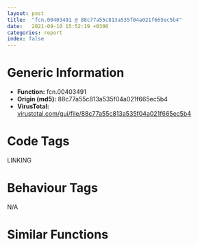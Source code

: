 ```yaml
---
layout: post
title:  "fcn.00403491 @ 88c77a55c813a535f04a021f665ec5b4"
date:   2021-09-10 15:52:19 +0300
categories: report
index: false
---
```


# Generic Information
- **Function:** fcn.00403491
- **Origin (md5):** 88c77a55c813a535f04a021f665ec5b4
- **VirusTotal:** [virustotal.com/gui/file/88c77a55c813a535f04a021f665ec5b4][virustotal_ref]

# Code Tags
<span class="tag" id="LINKING">LINKING</span>


# Behaviour Tags
<span class="bhv-tag" id="na">N/A</span>

# Similar Functions
<script type="text/javascript" src="https://www.gstatic.com/charts/loader.js"></script>
<script type="text/javascript">

    google.charts.load('current', {'packages':['corechart']});
    google.charts.setOnLoadCallback(drawChart);

    function drawChart() {
    var data = new google.visualization.DataTable();
        data.addColumn('number', 'X');
        data.addColumn('number', 'Y');
        data.addColumn({type: 'string', role: 'tooltip', 'p': {'html': true}});
        data.addColumn({'type': 'string', 'role': 'style'});
        
        data.addRows([
    [-182.36822509765625, 242.55931091308594, '<b><a href="/report/fcn.00403491@88c77a55c813a535f04a021f665ec5b4">fcn.00403491</a><br>@88c77a55c813a535f04a021f665ec5b4</b><br>push esi<br>mov esi, dword[0x41f434]<br>push 0<br>call fcn.00403476<br>test esi, esi<br>je 0x4034bd<br>push edi<br>mov edi, esi<br>mov esi, dword[esi]<br>push dword[edi+8]<br>call dword[sym.imp.KERNEL32.dll_FreeLibrary]<br>push edi<br>call dword[sym.imp.KERNEL32.dll_GlobalFree]<br>test esi, esi<br>jne 0x4034a4<br>pop edi<br>and dword[0x41f434], 0<br>pop esi<br>ret <br><eoc> ', 'point { fill-color: #e0440e; }'],
[-176.2951202392578, 208.8671417236328, '<b><a href="/report/fcn.00403739@510c8408eb3f0420e19240592ddc0b5b">fcn.00403739</a><br>@510c8408eb3f0420e19240592ddc0b5b</b><br>push esi<br>mov esi, dword[0x429834]<br>push 0<br>call fcn.0040371e<br>test esi, esi<br>je 0x403765<br>push edi<br>mov edi, esi<br>mov esi, dword[esi]<br>push dword[edi+8]<br>call dword[sym.imp.KERNEL32.dll_FreeLibrary]<br>push edi<br>call dword[sym.imp.KERNEL32.dll_GlobalFree]<br>test esi, esi<br>jne 0x40374c<br>pop edi<br>and dword[0x429834], 0<br>pop esi<br>ret <br><eoc> ', 'null'],
[189.04318237304688, -244.572021484375, '<b><a href="/report/fcn.00403c83@e7f0482c425f7bc9cd320f60c1cfa28c">fcn.00403c83</a><br>@e7f0482c425f7bc9cd320f60c1cfa28c</b><br>push esi<br>mov esi, dword[0x4371f0]<br>push 0<br>call fcn.00403c68<br>test esi, esi<br>je 0x403caf<br>push edi<br>mov edi, esi<br>push dword[edi+8]<br>mov esi, dword[esi]<br>call dword[sym.imp.KERNEL32.dll_FreeLibrary]<br>push edi<br>call dword[sym.imp.KERNEL32.dll_GlobalFree]<br>test esi, esi<br>jne 0x403c96<br>pop edi<br>and dword[0x4371f0], 0<br>pop esi<br>ret <br><eoc> ', 'null'],
[206.65524291992188, -257.4228820800781, '<b><a href="/report/fcn.00403caf@999ae3491971c32d67bd4c32561ea381">fcn.00403caf</a><br>@999ae3491971c32d67bd4c32561ea381</b><br>push esi<br>mov esi, dword[0x441d48]<br>push 0<br>call fcn.00403c94<br>test esi, esi<br>je 0x403cdb<br>push edi<br>mov edi, esi<br>push dword[edi+8]<br>mov esi, dword[esi]<br>call dword[sym.imp.KERNEL32.dll_FreeLibrary]<br>push edi<br>call dword[sym.imp.KERNEL32.dll_GlobalFree]<br>test esi, esi<br>jne 0x403cc2<br>pop edi<br>and dword[0x441d48], 0<br>pop esi<br>ret <br><eoc> ', 'null'],
[-210.48306274414062, 210.5081329345703, '<b><a href="/report/fcn.0040361a@024d69b3dfb503973cce5c1700f282aa">fcn.0040361a</a><br>@024d69b3dfb503973cce5c1700f282aa</b><br>push esi<br>mov esi, dword[0x41f45c]<br>push 0<br>call fcn.004035ff<br>test esi, esi<br>je 0x403646<br>push edi<br>mov edi, esi<br>mov esi, dword[esi]<br>push dword[edi+8]<br>call dword[sym.imp.KERNEL32.dll_FreeLibrary]<br>push edi<br>call dword[sym.imp.KERNEL32.dll_GlobalFree]<br>test esi, esi<br>jne 0x40362d<br>pop edi<br>and dword[0x41f45c], 0<br>pop esi<br>ret <br><eoc> ', 'null'],
[217.1572265625, -276.9043884277344, '<b><a href="/report/fcn.00403de3@13efdafd5b4f5d3a5dcb240b696c267c">fcn.00403de3</a><br>@13efdafd5b4f5d3a5dcb240b696c267c</b><br>push esi<br>mov esi, dword[0x437200]<br>push 0<br>call fcn.00403dc8<br>test esi, esi<br>je 0x403e0f<br>push edi<br>mov edi, esi<br>push dword[edi+8]<br>mov esi, dword[esi]<br>call dword[sym.imp.KERNEL32.dll_FreeLibrary]<br>push edi<br>call dword[sym.imp.KERNEL32.dll_GlobalFree]<br>test esi, esi<br>jne 0x403df6<br>pop edi<br>and dword[0x437200], 0<br>pop esi<br>ret <br><eoc> ', 'null'],
[-170.80484008789062, 227.35171508789062, '<b><a href="/report/fcn.0040361a@cce7ba37a5ac487b09e8c8d292223615">fcn.0040361a</a><br>@cce7ba37a5ac487b09e8c8d292223615</b><br>push esi<br>mov esi, dword[0x41f45c]<br>push 0<br>call fcn.004035ff<br>test esi, esi<br>je 0x403646<br>push edi<br>mov edi, esi<br>mov esi, dword[esi]<br>push dword[edi+8]<br>call dword[sym.imp.KERNEL32.dll_FreeLibrary]<br>push edi<br>call dword[sym.imp.KERNEL32.dll_GlobalFree]<br>test esi, esi<br>jne 0x40362d<br>pop edi<br>and dword[0x41f45c], 0<br>pop esi<br>ret <br><eoc> ', 'null'],
[223.25108337402344, -243.1342010498047, '<b><a href="/report/fcn.00403e2d@e7582fc3dadb394a1457ab7e7fbbe9a7">fcn.00403e2d</a><br>@e7582fc3dadb394a1457ab7e7fbbe9a7</b><br>push esi<br>mov esi, dword[0x438200]<br>push 0<br>call fcn.00403e12<br>test esi, esi<br>je 0x403e59<br>push edi<br>mov edi, esi<br>push dword[edi+8]<br>mov esi, dword[esi]<br>call dword[sym.imp.KERNEL32.dll_FreeLibrary]<br>push edi<br>call dword[sym.imp.KERNEL32.dll_GlobalFree]<br>test esi, esi<br>jne 0x403e40<br>pop edi<br>and dword[0x438200], 0<br>pop esi<br>ret <br><eoc> ', 'null'],
[-192.68751525878906, 223.24822998046875, '<b><a href="/report/fcn.0040361a@983fe9598b69120a048e4bbfe8d8764c">fcn.0040361a</a><br>@983fe9598b69120a048e4bbfe8d8764c</b><br>push esi<br>mov esi, dword[0x41f45c]<br>push 0<br>call fcn.004035ff<br>test esi, esi<br>je 0x403646<br>push edi<br>mov edi, esi<br>mov esi, dword[esi]<br>push dword[edi+8]<br>call dword[sym.imp.KERNEL32.dll_FreeLibrary]<br>push edi<br>call dword[sym.imp.KERNEL32.dll_GlobalFree]<br>test esi, esi<br>jne 0x40362d<br>pop edi<br>and dword[0x41f45c], 0<br>pop esi<br>ret <br><eoc> ', 'null'],
[228.38844299316406, -261.4867858886719, '<b><a href="/report/fcn.00403caf@5bfd33ece1aeef8bda2c7fc886262ed9">fcn.00403caf</a><br>@5bfd33ece1aeef8bda2c7fc886262ed9</b><br>push esi<br>mov esi, dword[0x441d48]<br>push 0<br>call fcn.00403c94<br>test esi, esi<br>je 0x403cdb<br>push edi<br>mov edi, esi<br>push dword[edi+8]<br>mov esi, dword[esi]<br>call dword[sym.imp.KERNEL32.dll_FreeLibrary]<br>push edi<br>call dword[sym.imp.KERNEL32.dll_GlobalFree]<br>test esi, esi<br>jne 0x403cc2<br>pop edi<br>and dword[0x441d48], 0<br>pop esi<br>ret <br><eoc> ', 'null'],
[-193.90579223632812, 201.01141357421875, '<b><a href="/report/fcn.0040357a@0c82eefbb8a4714538e49f74fe0058a6">fcn.0040357a</a><br>@0c82eefbb8a4714538e49f74fe0058a6</b><br>push esi<br>mov esi, dword[0x429c84]<br>push 0<br>call fcn.0040355f<br>test esi, esi<br>je 0x4035a6<br>push edi<br>mov edi, esi<br>mov esi, dword[esi]<br>push dword[edi+8]<br>call dword[sym.imp.KERNEL32.dll_FreeLibrary]<br>push edi<br>call dword[sym.imp.KERNEL32.dll_GlobalFree]<br>test esi, esi<br>jne 0x40358d<br>pop edi<br>and dword[0x429c84], 0<br>pop esi<br>ret <br><eoc> ', 'null'],
[198.11373901367188, -277.56280517578125, '<b><a href="/report/fcn.00403c83@fc08a944a357dc216338592f13f65b60">fcn.00403c83</a><br>@fc08a944a357dc216338592f13f65b60</b><br>push esi<br>mov esi, dword[0x4371f0]<br>push 0<br>call fcn.00403c68<br>test esi, esi<br>je 0x403caf<br>push edi<br>mov edi, esi<br>push dword[edi+8]<br>mov esi, dword[esi]<br>call dword[sym.imp.KERNEL32.dll_FreeLibrary]<br>push edi<br>call dword[sym.imp.KERNEL32.dll_GlobalFree]<br>test esi, esi<br>jne 0x403c96<br>pop edi<br>and dword[0x4371f0], 0<br>pop esi<br>ret <br><eoc> ', 'null'],
[-213.98696899414062, 229.24130249023438, '<b><a href="/report/fcn.004034c0@8cfdb0713f3b8f9b0a5ef775f40cf182">fcn.004034c0</a><br>@8cfdb0713f3b8f9b0a5ef775f40cf182</b><br>push esi<br>mov esi, dword[0x428f9c]<br>push 0<br>call fcn.004034a5<br>test esi, esi<br>je 0x4034ec<br>push edi<br>mov edi, esi<br>mov esi, dword[esi]<br>push dword[edi+8]<br>call dword[sym.imp.KERNEL32.dll_FreeLibrary]<br>push edi<br>call dword[sym.imp.KERNEL32.dll_GlobalFree]<br>test esi, esi<br>jne 0x4034d3<br>pop edi<br>and dword[0x428f9c], 0<br>pop esi<br>ret <br><eoc> ', 'null'],
[185.21730041503906, -263.47259521484375, '<b><a href="/report/fcn.00403c83@59b1876779e3211327c1a96e7e2c12c4">fcn.00403c83</a><br>@59b1876779e3211327c1a96e7e2c12c4</b><br>push esi<br>mov esi, dword[0x4371f0]<br>push 0<br>call fcn.00403c68<br>test esi, esi<br>je 0x403caf<br>push edi<br>mov edi, esi<br>push dword[edi+8]<br>mov esi, dword[esi]<br>call dword[sym.imp.KERNEL32.dll_FreeLibrary]<br>push edi<br>call dword[sym.imp.KERNEL32.dll_GlobalFree]<br>test esi, esi<br>jne 0x403c96<br>pop edi<br>and dword[0x4371f0], 0<br>pop esi<br>ret <br><eoc> ', 'null'],
[-201.39810180664062, 243.57632446289062, '<b><a href="/report/fcn.0040361a@3a780067b4fcdbc523bd6f0e3b89f181">fcn.0040361a</a><br>@3a780067b4fcdbc523bd6f0e3b89f181</b><br>push esi<br>mov esi, dword[0x41f45c]<br>push 0<br>call fcn.004035ff<br>test esi, esi<br>je 0x403646<br>push edi<br>mov edi, esi<br>mov esi, dword[esi]<br>push dword[edi+8]<br>call dword[sym.imp.KERNEL32.dll_FreeLibrary]<br>push edi<br>call dword[sym.imp.KERNEL32.dll_GlobalFree]<br>test esi, esi<br>jne 0x40362d<br>pop edi<br>and dword[0x41f45c], 0<br>pop esi<br>ret <br><eoc> ', 'null'],
[205.8818359375, -235.1780548095703, '<b><a href="/report/fcn.00403e2d@6c8b5339bada4cbd03f0f446da640707">fcn.00403e2d</a><br>@6c8b5339bada4cbd03f0f446da640707</b><br>push esi<br>mov esi, dword[0x438200]<br>push 0<br>call fcn.00403e12<br>test esi, esi<br>je 0x403e59<br>push edi<br>mov edi, esi<br>push dword[edi+8]<br>mov esi, dword[esi]<br>call dword[sym.imp.KERNEL32.dll_FreeLibrary]<br>push edi<br>call dword[sym.imp.KERNEL32.dll_GlobalFree]<br>test esi, esi<br>jne 0x403e40<br>pop edi<br>and dword[0x438200], 0<br>pop esi<br>ret <br><eoc> ', 'null'],

        ]);

    var options = {
        title: 'Similarity Plot',
        legend: 'none',
        colors: ['#dedbd9', '#e6693e', '#ec8f6e', '#f3b49f', '#f6c7b6'],
        tooltip: {isHtml: true, trigger: 'both'},
        explorer: {
        actions: ["dragToZoom", "rightClickToReset"],
        },
        chartArea: {
        width: '80%',
        height: '80%'
        },
        width: '100%',
        height: '100%'
    };

    var chart = new google.visualization.ScatterChart(document.getElementById('chart_div'));

    chart.draw(data, options);
    }
    
</script>


<div id="chart_div" style="width: 100%px; height: 100%;"></div>

# Disassembled Code
{% highlight nasm %}

push esi
mov esi, dword[0x41f434]
push 0
call fcn.00403476
test esi, esi
je 0x4034bd
push edi
mov edi, esi
mov esi, dword[esi]
push dword[edi+8]
call dword[sym.imp.KERNEL32.dll_FreeLibrary]
push edi
call dword[sym.imp.KERNEL32.dll_GlobalFree]
test esi, esi
jne 0x4034a4
pop edi
and dword[0x41f434], 0
pop esi
ret

{% endhighlight %}

[virustotal_ref]: https://www.virustotal.com/gui/file/88c77a55c813a535f04a021f665ec5b4